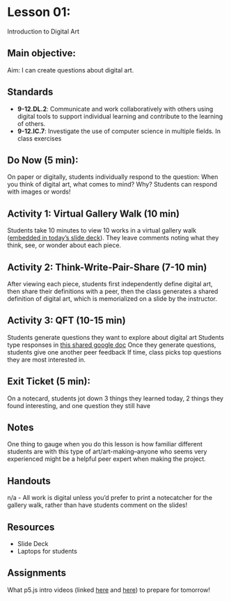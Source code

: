 # Lesson 01:
Introduction to Digital Art

## Main objective:
Aim: I can create questions about digital art.

## Standards
+ **9-12.DL.2**: Communicate and work collaboratively with others using digital tools to support individual learning and contribute to the learning of others.
+ **9-12.IC.7**: Investigate the use of computer science in multiple fields.
In class exercises

## Do Now (5 min):
On paper or digitally, students individually respond to the question: When you think of digital art, what comes to mind? Why? Students can respond with images or words!

## Activity 1: Virtual Gallery Walk (10 min)
Students take 10 minutes to view 10 works in a virtual gallery walk ([embedded in today’s slide deck](https://docs.google.com/presentation/d/13PCXiFJZf8Io2tiNDtRmXBCY4z6no8xuvwVackQ_E7E/edit#slide=id.g109355b3010_0_295)). They leave comments noting what they think, see, or wonder about each piece.

## Activity 2: Think-Write-Pair-Share (7-10 min)
After viewing each piece, students first independently define digital art, then share their definitions with a peer, then the class generates a shared definition of digital art, which is memorialized on a slide by the instructor.

## Activity 3: QFT (10-15 min)
Students generate questions they want to explore about digital art
Students type responses in [this shared google doc](https://docs.google.com/document/d/1mjzaC1Sw5ZvxZGF_PiTLPVKYRvqQ8l9JpmUd10vRogE/edit)
Once they generate questions, students give one another peer feedback
If time, class picks top questions they are most interested in.

## Exit Ticket (5 min):
On a notecard, students jot down 3 things they learned today, 2 things they found interesting, and one question they still have

## Notes
One thing to gauge when you do this lesson is how familiar different students are with this type of art/art-making–anyone who seems very experienced might be a helpful peer expert when making the project.

## Handouts
n/a - All work is digital unless you’d prefer to print a notecatcher for the gallery walk, rather than have students comment on the slides!

## Resources
+ Slide Deck
+ Laptops for students

## Assignments
What p5.js intro videos (linked [here](https://www.youtube.com/watch?v=dtHxDggkBYc) and [here](https://www.youtube.com/watch?v=x1rJJRVTpAI)) to prepare for tomorrow!
